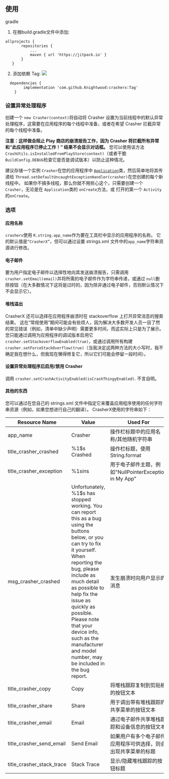 ## 使用

gradle
1. 在根build.gradle文件中添加:
 ```
allprojects {
		repositories {
			...
			maven { url 'https://jitpack.io' }
		}
	}
```
  
2. 添加依赖 Tag: [![](https://jitpack.io/v/Knightwood/crasherx.svg)](https://jitpack.io/#Knightwood/crasherx)

```
  dependencies {
		implementation 'com.github.Knightwood:crasherx:Tag'
	}
```

### 设置异常处理程序 

创建一个 `new Crasher(context)`将自动将 Crasher 设置为当前线程中的默认异常处理程序，这需要在应用程序的每个线程中准备，或者在希望 Crasher 拦截异常的每个线程中准备。 

**注意：这样做会阻止 Play 商店的崩溃报告工作，因为 Crasher 将拦截所有异常和“此应用程序已停止工作！” 结果不会显示对话框。**  您可以使用该方法 `CrashUtils.isInstalledFromPlayStore(context)`（或者干脆 `BuildConfig.DEBUG`检查它是否是调试版本）以防止这种情况。 

建议存储一个实例 `Crasher`在您的应用程序中 [`Application`](https://developer.android.com/reference/android/app/Application.html)类，然后简单地将其传递给 `Thread.setDefaultUncaughtExceptionHandler(crasher)`在您创建的每个新线程中。  如果你不搞多线程，那么你就不用担心这个，只需要创建一个 `Crasher`，无论是在 `Application`类的 `onCreate`方法，或 打开的第一个 `Activity`的`onCreate`。 

### 选项 

#### 应用名称 

`crasherx`使用 `R.string.app_name`作为要在工具栏中显示的应用程序的名称。  它的默认值是`“CrasherX”`，但可以通过设置 strings.xml 文件中的`app_name`字符串资源进行修改。 

#### 电子邮件 

要为用户指定电子邮件以选择性地向其发送崩溃报告，只需调用 `crasher.setEmail(email)`并将所需的电子邮件作为字符串传递，或通过 `null`删除按钮（在大多数情况下这将是过时的，因为除非通过电子邮件，否则默认情况下不会显示它）。 

#### 堆栈溢出 

CrasherX 还可以选择在应用程序崩溃时在 stackoverflow 上打开异常消息的搜索结果。   这在“常规使用”期间可能会有些烦人，因为解决大多数开发人员一目了然的常见错误（例如，清单中缺少声明）需要更多时间，而这实际上只是为了展示。   您只能通过调用为应用程序的调试版本启用它 `crasher.setStackoverflowEnabled(true)`，或通过调用所有构建 `crasher.setForceStackOverflow(true)`（当我决定这两种方法的大小写时，我不确定我在想什么，但我现在懒得修复它，所以它们可能会停留一段时间）。 

#### 设置异常处理程序后启用/禁用 Crasher

调用 `crasher.setCrashActivityEnabled(isCrashThingyEnabled)`.  不言自明。 

#### 其他的东西 

您可以通过在您自己的 strings.xml 文件中指定它来覆盖应用程序使用的任何字符串资源（例如，如果您想进行自己的翻译）。  CrasherX使用的字符串如下： 

|Resource Name|Value|Used For|
|-----|-----|-----|
|app_name|Crasher|操作栏标题中的应用名称/其他随机字符串|
|title_crasher_crashed|%1$s Crashed|操作栏标题，使用 String.format|
|title_crasher_exception|%1$s in %2$s|用于电子邮件主题，例如"NullPointerException in My App"|
|msg_crasher_crashed|Unfortunately, %1$s has stopped working. You can report this as a bug using the buttons below, or you can try to fix it yourself. When reporting the bug, please include as much detail as possible to help fix the issue as quickly as possible. Please note that your device info, such as the manufacturer and model number, may be included in the bug report.|发生崩溃时向用户显示的消息|
|title_crasher_copy|Copy|将堆栈跟踪复制到剪贴板的按钮文本|
|title_crasher_share|Share|用于调出带有堆栈跟踪的共享菜单的按钮文本|
|title_crasher_email|Email|通过电子邮件共享堆栈跟踪和设备信息的按钮文本|
|title_crasher_send_email|Send Email|如果用户有多个电子邮件应用程序可供选择，则会出现共享菜单的标题|
|title_crasher_stack_trace|Stack Trace|显示/隐藏堆栈跟踪的按钮标题|
